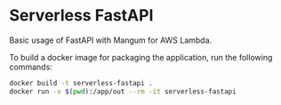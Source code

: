# Serverless FastAPI

Basic usage of FastAPI with Mangum for AWS Lambda.

To build a docker image for packaging the application, run the following commands:

```bash
docker build -t serverless-fastapi .
docker run -v $(pwd):/app/out --rm -it serverless-fastapi
```
